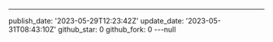---
publish_date: '2023-05-29T12:23:42Z'
update_date: '2023-05-31T08:43:10Z'
github_star: 0
github_fork: 0
---null